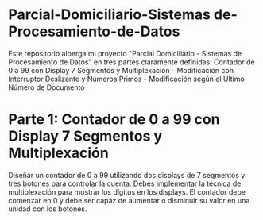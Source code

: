 # Parcial-Domiciliario-Sistemas de-Procesamiento-de-Datos
Este repositorio alberga mi proyecto "Parcial Domiciliario - Sistemas de Procesamiento de Datos" en tres partes claramente definidas: Contador de 0 a 99 con Display 7 Segmentos y Multiplexación - Modificación con Interruptor Deslizante y Números Primos - Modificación según el Último Número de Documento  

# Parte 1: Contador de 0 a 99 con Display 7 Segmentos y Multiplexación
Diseñar un contador de 0 a 99 utilizando dos displays de 7 segmentos y tres botones para
controlar la cuenta. Debes implementar la técnica de multiplexación para mostrar los dígitos
en los displays. El contador debe comenzar en 0 y debe ser capaz de aumentar o disminuir
su valor en una unidad con los botones.

